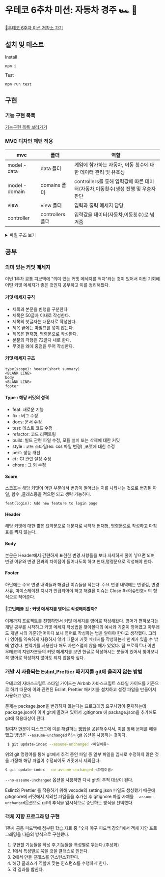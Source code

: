 # 우테코 6추차 미션: 자동차 경주 🏎️ 🏁

[🫙우테코 6주차 미션 저장소 가기](https://github.com/woowacourse-precourse/javascript-racingcar-6)

## 설치 및 테스트

Install

```
npm i
```

Test

```
npm run test
```

## 구현

### 기능 구현 목록

[기능구현 목록 보러가기](https://github.com/BadaHertz52/javascript-racingcar-6/blob/badahertz52/docs/README.md#%EC%9E%90%EB%8F%99%EC%B0%A8-%EA%B2%BD%EC%A3%BC)

### MVC 디자인 패턴 적용

| mvc            | 폴더             | 역할                                                                             |
| -------------- | ---------------- | -------------------------------------------------------------------------------- |
| model - data   | data 폴더        | 게임에 참가하는 자동차, 이동 횟수에 대한 데이터 관리 및 유효성                   |
| model - domain | domains 폴더     | controllers를 통해 입력값에 따른 데이터(자동차,이동횟수)생성 진행 및 우승자 판단 |
| view           | view 폴더        | 입력과 출력 메세지 담당                                                          |
| controller     | controllers 폴더 | 입력값을 데이터(자동차,이동횟수)로 넘겨줌                                        |

<details>
<summary>파일 구조 보기</summary>
<div markdown="1">

```
📦src
 ┣ 📂constants
 ┃ ┣ 📜index.js
 ┃ ┣ 📜Message.js
 ┃ ┣ 📜Regex.js
 ┃ ┗ 📜Rule.js
 ┣ 📂controllers
 ┃ ┣ 📜index.js
 ┃ ┗ 📜InputController.js
 ┣ 📂data
 ┃ ┣ 📜Car.js
 ┃ ┣ 📜CarList.js
 ┃ ┣ 📜index.js
 ┃ ┗ 📜Round.js
 ┣ 📂domains
 ┃ ┣ 📜Game.js
 ┃ ┣ 📜index.js
 ┃ ┗ 📜Referee.js
 ┣ 📂utils
 ┃ ┣ 📜Error.js
 ┃ ┗ 📜index.js
 ┣ 📂view
 ┃ ┣ 📜index.js
 ┃ ┣ 📜InputView.js
 ┃ ┗ 📜OutputView.js
 ┣ 📜App.js
 ┗ 📜index.js
```

</div>
</details>

## 공부

### 의미 있는 커밋 메세지

이번 1주차 공통 피브백에 "의미 있는 커밋 메세지를 적자"라는 것이 있어서 이번 기회에 어떤 커밋 메세지가 좋은 것인지 공부하고 이를 정리해봤다.

#### 커밋 메세지 규칙

- 제목과 본문을 빈행을 구분한다
- 제목은 50글자 이내로 작성한다.
- 제목의 첫글자는 대문자로 작성한다.
- 제목 끝에는 마침표를 넣지 않는다.
- 제목은 현재형, 명령문으로 작성한다.
- 본문의 각행은 72글자 내로 한다.
- 무엇을 왜에 중점을 두어 작성한다.

#### 커밋 메세지 구조

```
type(scope): header(short summary)
<BLANK LINE>
body
<BLANK LINE>
footer
```

#### Type : 해당 커밋의 성격

- feat: 새로운 기능
- fix : 버그 수정
- docs: 문서 수정
- test: 테스트 코드 수정
- refactor: 코드 리팩토링
- build: 빌드 관련 파일 수정, 모듈 설치 또는 삭제에 대한 커밋
- style : 코드 스타일(ex: css 파일 변경) ,포맷에 대한 수정
- perf: 성능 개선
- ci : CI 관련 설정 수정
- chore : 그 외 수정

#### Score

스코프는 해당 커밋이 어떤 부분에서 변경이 일어났는 지를 나타내는 것으로 변경된 파일, 함수 ,클래스등을 적으면 되고 생략 가능하다.

```
feat(login): Add new feature to login page
```

#### Header

해당 커밋에 대한 짧은 요약문으로 대문자로 시작해 현재형, 명령문으로 작성하고 마침표를 찍지 않는다.

#### Body

본문은 Header에서 간랸하게 표현한 변경 사항들을 보다 자세하게 풀어 넣으면 되며 변경 이유와 변경 전과의 차이점이 들어나도록 하고 현재,명령문으로 작성해야 한다.

#### Footer

하단에는 주요 변경 내역들과 해결된 이슈들을 적는다.
주요 변경 내역에는 변경점, 변경 사유, 마이스레이젼 지시가 언급되어야 하고 해결된 이슈는 Close #<이슈번호> 의 형식으로 적어준다.

#### 🤔고민해볼 것 : 커밋 메세지를 영어로 작성해야할까?

이제까지 프로젝트를 진행하면서 커밋 메세지를 영어로 작성해왔다. 영어가 편하보다는 개발 공부를 시작하고 커밋 메세지 작성법을 찾아볼때의 예시와 기준이 영어였고 아무래도 개발 시의 기준?언어이다 보니 영어로 작성하는 법을 알아야 한다고 생각했다.
그러나 영어를 익숙하게 사용하지 않기 때문에 커밋 메세지를 작성하는게 한계가 있을 수 밖에 없었다. 번역기를 사용한다 해도 자연스럽지 않을 때가 있었다. 팀 프로젝트나 이번 우테코의 지원자분들의 커밋 메세지를 보면 한글로 작성하시는 분들이 있어서 칮아보니 꼭 영어로 작성하지 않아도 되지 않을까 싶다.

### 개발 시 사용되는 Eslint,Prettier 패키지를 git에 올리지 않는 방법

우테코의 자바스크립트 스타일 가이드는 Airbnb 자바스크립트 스타일 가이드를 기준으로 하기 때문에 이와 관련된 Eslint, Prettier 패키지를 설치하고 설정 파일을 만들어서 사용하고 있다.

문제는 package.json을 변경하지 않는다는 프로그래밍 요구사항이 존재하는데 package.json이 이미 git에 올려져 있어서 .gitignore 에 package.json을 추가해도 git에 적용대상이 된다.

참여자 한분이 디스코드에 이를 해결하는 [방법](https://velog.io/@largopie/git-%ED%8A%B9%EC%A0%95-%ED%8C%8C%EC%9D%BC-%EC%9E%84%EC%8B%9C%EC%A0%81%EC%9C%BC%EB%A1%9C-%EC%BB%A4%EB%B0%8B%EC%97%90-%EC%A0%9C%EC%99%B8%ED%95%98%EA%B8%B0)을 공유해주셔서, 이를 통해 문제를 해결했고 방법은 `--assume-unchanged` 라는 git 옵션을 사용하는 것이다.

```bash
 $ git update-index --assume-unchanged <파일이름>
```

위의 git 명령어를 통해 git에서 추적 중인 파일 중 일부 파일을 임시로 수정하지 않은 것을 가정해 해당 파일이 수정되어도 커밋에서 제외된다.

```bash
$ git update-index --no-assume-unchanged <파일이름>
```

`--no-assume-unchanged` 옵션을 사용하면 다시 git의 추적 대상이 된다.

Eslint와 Prettier 를 적용하기 위해 vscode의 setting.json 파일도 생성했기 때문에 gitignore에 커밋에서 제외할 파일들을 추가한 후 gitignore 파일 자체를 `--assume-unchanged`옵션으로 git의 추적을 임시적으로 중단하는 방식을 선택했다.

### 객체 지향 프로그래밍 구현

1주차 공통 피드백에 첨부된 학습 자료 중 "숫자 야구 피드백 강의"에서 객체 지향 프로그래밍을 다음의 방식으로 구현했다.

1. 구현할 기능들을 작성 후,기능들을 특성별로 묶는다.(추상화)
2. 1에서 특성별로 묶을 것을 클래스로 만든다.
3. 2에서 만들 클래스를 인스턴스화한다.
4. 해당 클래스가 역할애 맞는 인스턴스를 수행하게 한다.
5. 각 결과를 합친다.
